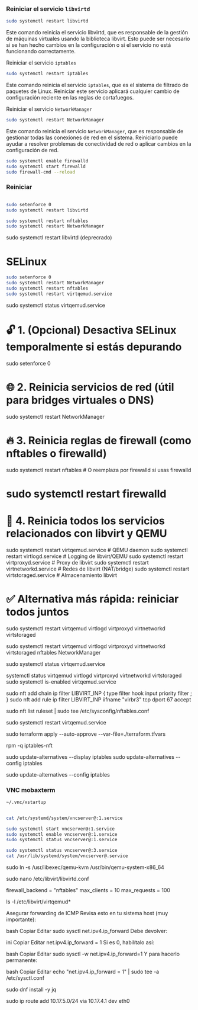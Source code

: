 ### Reiniciar el servicio `libvirtd`

```bash
sudo systemctl restart libvirtd
```

Este comando reinicia el servicio libvirtd, que es responsable de la gestión de máquinas virtuales usando la biblioteca libvirt. Esto puede ser necesario si se han hecho cambios en la configuración o si el servicio no está funcionando correctamente.


Reiniciar el servicio `iptables`

```bash
sudo systemctl restart iptables
```

Este comando reinicia el servicio `iptables`, que es el sistema de filtrado de paquetes de Linux. Reiniciar este servicio aplicará cualquier cambio de configuración reciente en las reglas de cortafuegos.


Reiniciar el servicio `NetworkManager`

```bash
sudo systemctl restart NetworkManager
```


Este comando reinicia el servicio `NetworkManager`, que es responsable de gestionar todas las conexiones de red en el sistema. Reiniciarlo puede ayudar a resolver problemas de conectividad de red o aplicar cambios en la configuración de red.


```bash
sudo systemctl enable firewalld
sudo systemctl start firewalld
sudo firewall-cmd --reload
```

### Reiniciar 

```bash

sudo setenforce 0
sudo systemctl restart libvirtd

sudo systemctl restart nftables 
sudo systemctl restart NetworkManager
```

sudo systemctl restart libvirtd (deprecrado)

# SELinux 

```bash
sudo setenforce 0
sudo systemctl restart NetworkManager
sudo systemctl restart nftables
sudo systemctl restart virtqemud.service

```
sudo systemctl status virtqemud.service



# 🔓 1. (Opcional) Desactiva SELinux temporalmente si estás depurando
sudo setenforce 0

# 🌐 2. Reinicia servicios de red (útil para bridges virtuales o DNS)
sudo systemctl restart NetworkManager

# 🔥 3. Reinicia reglas de firewall (como nftables o firewalld)
sudo systemctl restart nftables  # O reemplaza por firewalld si usas firewalld
# sudo systemctl restart firewalld

# 🧠 4. Reinicia todos los servicios relacionados con libvirt y QEMU
sudo systemctl restart virtqemud.service       # QEMU daemon
sudo systemctl restart virtlogd.service        # Logging de libvirt/QEMU
sudo systemctl restart virtproxyd.service      # Proxy de libvirt
sudo systemctl restart virtnetworkd.service    # Redes de libvirt (NAT/bridge)
sudo systemctl restart virtstoraged.service    # Almacenamiento libvirt

# ✅ Alternativa más rápida: reiniciar todos juntos
sudo systemctl restart virtqemud virtlogd virtproxyd virtnetworkd virtstoraged


sudo systemctl restart virtqemud virtlogd virtproxyd virtnetworkd virtstoraged nftables NetworkManager


sudo systemctl status virtqemud.service


systemctl status virtqemud virtlogd virtproxyd virtnetworkd virtstoraged
sudo systemctl is-enabled virtqemud.service


sudo nft add chain ip filter LIBVIRT_INP { type filter hook input priority filter \; }
sudo nft add rule ip filter LIBVIRT_INP iifname "virbr3" tcp dport 67 accept

sudo nft list ruleset | sudo tee /etc/sysconfig/nftables.conf

sudo systemctl restart virtqemud.service

sudo terraform apply --auto-approve --var-file=./terraform.tfvars

rpm -q iptables-nft


 sudo update-alternatives --display iptables
sudo update-alternatives --config iptables


sudo update-alternatives --config iptables



### VNC mobaxterm


```bash 
~/.vnc/xstartup
```

```bash 

cat /etc/systemd/system/vncserver@:1.service

sudo systemctl start vncserver@:1.service
sudo systemctl enable vncserver@:1.service
sudo systemctl status vncserver@:1.service
```

```bash
sudo systemctl status vncserver@:3.service
cat /usr/lib/systemd/system/vncserver@.service
```



sudo ln -s /usr/libexec/qemu-kvm /usr/bin/qemu-system-x86_64


sudo nano /etc/libvirt/libvirtd.conf

firewall_backend = "nftables"
max_clients = 10
max_requests = 100


 ls -l /etc/libvirt/virtqemud*




  Asegurar forwarding de ICMP
Revisa esto en tu sistema host (muy importante):

bash
Copiar
Editar
sudo sysctl net.ipv4.ip_forward
Debe devolver:

ini
Copiar
Editar
net.ipv4.ip_forward = 1
Si es 0, habilítalo así:

bash
Copiar
Editar
sudo sysctl -w net.ipv4.ip_forward=1
Y para hacerlo permanente:

bash
Copiar
Editar
echo "net.ipv4.ip_forward = 1" | sudo tee -a /etc/sysctl.conf



sudo dnf install -y jq


sudo ip route add 10.17.5.0/24 via 10.17.4.1 dev eth0